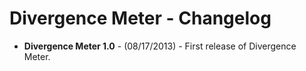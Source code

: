 Divergence Meter - Changelog
====================================================

- **Divergence Meter 1.0** - (08/17/2013)
        - First release of Divergence Meter.